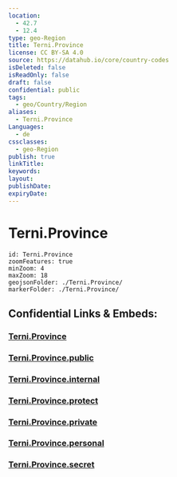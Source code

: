 ```yaml
---
location:
  - 42.7
  - 12.4
type: geo-Region
title: Terni.Province
license: CC BY-SA 4.0
source: https://datahub.io/core/country-codes
isDeleted: false
isReadOnly: false
draft: false
confidential: public
tags:
  - geo/Country/Region
aliases:
  - Terni.Province
Languages:
  - de
cssclasses:
  - geo-Region
publish: true
linkTitle:
keywords:
layout:
publishDate:
expiryDate:
---
```


# Terni.Province

```leaflet
id: Terni.Province
zoomFeatures: true 
minZoom: 4 
maxZoom: 18
geojsonFolder: ./Terni.Province/
markerFolder: ./Terni.Province/
```


## Confidential Links & Embeds: 

### [Terni.Province](/_Standards/Earth/Continent/Europe/Europe~South/Italy/regions~Italy/Umbria/Terni.Province.md) 

### [Terni.Province.public](/_public/Earth/Continent/Europe/Europe~South/Italy/regions~Italy/Umbria/Terni.Province.public.md) 

### [Terni.Province.internal](/_internal/Earth/Continent/Europe/Europe~South/Italy/regions~Italy/Umbria/Terni.Province.internal.md) 

### [Terni.Province.protect](/_protect/Earth/Continent/Europe/Europe~South/Italy/regions~Italy/Umbria/Terni.Province.protect.md) 

### [Terni.Province.private](/_private/Earth/Continent/Europe/Europe~South/Italy/regions~Italy/Umbria/Terni.Province.private.md) 

### [Terni.Province.personal](/_personal/Earth/Continent/Europe/Europe~South/Italy/regions~Italy/Umbria/Terni.Province.personal.md) 

### [Terni.Province.secret](/_secret/Earth/Continent/Europe/Europe~South/Italy/regions~Italy/Umbria/Terni.Province.secret.md)

